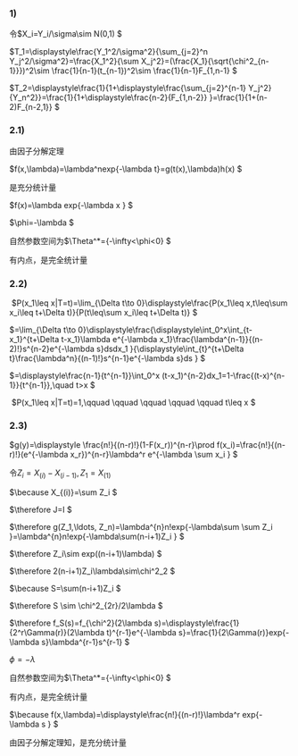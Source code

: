 ### 1)

令$X_i=Y_i/\sigma\sim N(0,1) $

$T_1=\displaystyle\frac{Y_1^2/\sigma^2}{\sum_{j=2}^n Y_j^2/\sigma^2}=\frac{X_1^2}{\sum X_j^2}=(\frac{X_1}{\sqrt{\chi^2_{n-1}}})^2\sim \frac{1}{n-1}(t_{n-1})^2\sim \frac{1}{n-1}F_{1,n-1} $

$T_2=\displaystyle\frac{1}{1+\displaystyle\frac{\sum_{j=2}^{n-1} Y_j^2}{Y_n^2}}=\frac{1}{1+\displaystyle\frac{n-2}{F_{1,n-2}} }=\frac{1}{1+(n-2)F_{n-2,1}} $



### 2.1)

由因子分解定理

$f(x,\lambda)=\lambda^nexp\{-\lambda t\}=g(t(x),\lambda)h(x) $

是充分统计量

$f(x)=\lambda exp\{-\lambda x \} $

$\phi=-\lambda $

自然参数空间为$\Theta^*=\{-\infty<\phi<0\} $

有内点，是完全统计量



### 2.2)

​	$P(x_1\leq x|T=t)=\lim_{\Delta t\to 0}\displaystyle\frac{P(x_1\leq x,t\leq\sum x_i\leq t+\Delta t)}{P(t\leq\sum x_i\leq t+\Delta t)} $

$=\lim_{\Delta t\to 0}\displaystyle\frac{\displaystyle\int_0^x\int_{t-x_1}^{t+\Delta t-x_1}\lambda e^{-\lambda x_1}\frac{\lambda^{n-1}}{(n-2)!}s^{n-2}e^{-\lambda s}dsdx_1 }{\displaystyle\int_{t}^{t+\Delta t}\frac{\lambda^n}{(n-1)!}s^{n-1}e^{-\lambda s}ds } $

$=\displaystyle\frac{n-1}{t^{n-1}}\int_0^x (t-x_1)^{n-2}dx_1=1-\frac{(t-x)^{n-1}}{t^{n-1}},\quad t>x $

​	$P(x_1\leq x|T=t)=1,\qquad \qquad \qquad \qquad \qquad t\leq x $



### 2.3)

$g(y)=\displaystyle \frac{n!}{(n-r)!}(1-F(x_r))^{n-r}\prod f(x_i)=\frac{n!}{(n-r)!}(e^{-\lambda x_r})^{n-r}\lambda^r e^{-\lambda \sum x_i } $

令$Z_i=X_{(i)}-X_{(i-1)},Z_1=X_{(1)}$

$\because X_{(i)}=\sum Z_i $

$\therefore J=I $

$\therefore g(Z_1,\ldots, Z_n)=\lambda^{n}n!exp\{-\lambda\sum \sum Z_i \}=\lambda^{n}n!exp\{-\lambda\sum(n-i+1)Z_i \} $

$\therefore Z_i\sim exp((n-i+1)\lambda) $

$\therefore 2(n-i+1)Z_i\lambda\sim\chi^2_2 $

$\because S=\sum(n-i+1)Z_i $

$\therefore  S \sim \chi^2_{2r}/2\lambda $

$\therefore f_S(s)=f_{\chi^2}(2\lambda s)=\displaystyle\frac{1}{2^r\Gamma(r)}(2\lambda t)^{r-1}e^{-\lambda s}=\frac{1}{2\Gamma(r)}exp\{-\lambda s\}\lambda^{r-1}s^{r-1} $

$\phi=-\lambda$

自然参数空间为$\Theta^*=\{-\infty<\phi<0\} $

有内点，是完全统计量

$\because f(x,\lambda)=\displaystyle\frac{n!}{(n-r)!}\lambda^r exp\{-\lambda s \} $

由因子分解定理知，是充分统计量

